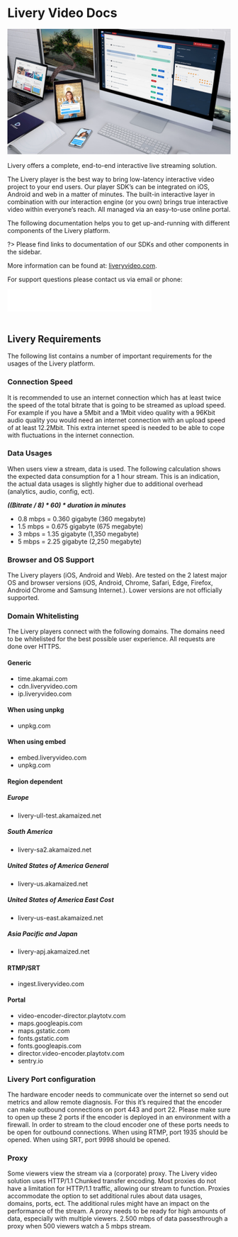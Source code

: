 # Livery Video Docs

![Livery Experience](title_screen.png)

Livery offers a complete, end-to-end interactive live streaming solution.  

The Livery player is the best way to bring low-latency interactive video project to your end users. Our player SDK’s can be integrated on iOS, Android and web in a matter of minutes. The built-in interactive layer in combination with our interaction engine (or you own) brings true interactive video within everyone’s reach. All managed via an easy-to-use online portal.

The following documentation helps you to get up-and-running with different components of the Livery platform.

?> Please find links to documentation of our SDKs and other components in the sidebar.

More information can be found at: [liveryvideo.com](https://liveryvideo.com).

For support questions please contact us via email or phone:

![support](support.png)
<br>
<br>

## Livery Requirements

The following list contains a number of important requirements for the usages of the Livery platform.

### Connection Speed

It is recommended to use an internet connection which has at least twice the speed of the total bitrate that is going to be streamed as upload speed. For example if you have a 5Mbit and a 1Mbit video quality with a 96Kbit audio quality you would need an internet connection with an upload speed of at least 12.2Mbit. This extra internet speed is needed to be able to cope with fluctuations in the internet connection.

### Data Usages

When users view a stream, data is used. The following calculation shows the expected data consumption for a 1 hour stream. This is an indication, the actual data usages is slightly higher due to additional overhead (analytics, audio, config, ect).

___((Bitrate / 8) * 60) * duration in minutes___

- 0.8 mbps = 0.360 gigabyte (360 megabyte)
- 1.5 mbps = 0.675 gigabyte (675 megabyte)
- 3 mbps =  1.35 gigabyte (1,350 megabyte)
- 5 mbps = 2.25 gigabyte (2,250 megabyte)

### Browser and OS Support

The Livery players (iOS, Android and Web). Are tested on the 2 latest major OS and browser versions (iOS, Android, Chrome, Safari, Edge, Firefox, Android Chrome and Samsung Internet.). Lower versions are not officially supported.

### Domain Whitelisting

The Livery players connect with the following domains. The domains need to be whitelisted for the best possible user experience. All requests are done over HTTPS.

#### Generic
- time.akamai.com
- cdn.liveryvideo.com
- ip.liveryvideo.com

#### When using unpkg
- unpkg.com

#### When using embed
- embed.liveryvideo.com
- unpkg.com

#### Region dependent
##### Europe
- livery-ull-test.akamaized.net
##### South America
- livery-sa2.akamaized.net
##### United States of America General
- livery-us.akamaized.net
##### United States of America East Cost
- livery-us-east.akamaized.net
##### Asia Pacific and Japan
- livery-apj.akamaized.net

#### RTMP/SRT
- ingest.liveryvideo.com

#### Portal
- video-encoder-director.playtotv.com
- maps.googleapis.com
- maps.gstatic.com
- fonts.gstatic.com
- fonts.googleapis.com
- director.video-encoder.playtotv.com
- sentry.io

### Livery Port configuration

The hardware encoder needs to communicate over the internet so send out metrics and allow remote diagnosis. For this it’s required that the encoder can make outbound connections on port 443 and port 22. Please make sure to open up these 2 ports if the encoder is deployed in an environment with a firewall. In order to stream to the cloud encoder one of these ports needs to be open for outbound connections. When using RTMP, port 1935 should be opened. When using SRT, port 9998 should be opened.

### Proxy

Some viewers view the stream via a (corporate) proxy. The Livery video solution uses HTTP/1.1 Chunked transfer encoding. Most proxies do not have a limitation for HTTP/1.1 traffic, allowing our stream to function. Proxies accommodate the option to set additional rules about data usages, domains, ports, ect. The additional rules might have an impact on the performance of the stream. A proxy needs to be ready for high amounts of data, especially with multiple viewers. 2.500 mbps of data passesthrough a proxy when 500 viewers watch a 5 mbps stream.
